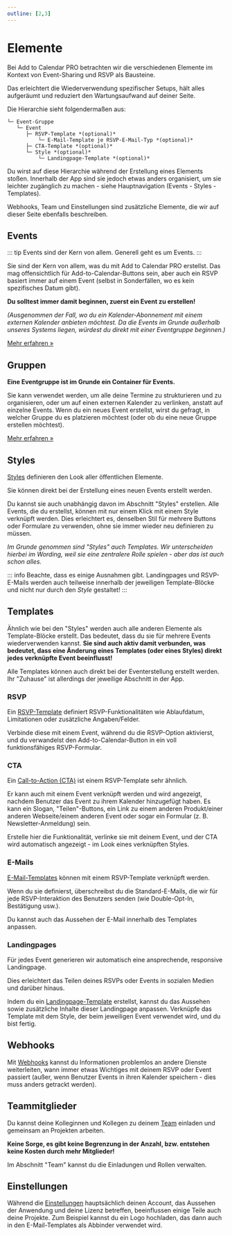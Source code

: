 ```yaml
---
outline: [2,3]
---
```


# Elemente

Bei Add to Calendar PRO betrachten wir die verschiedenen Elemente im Kontext von Event-Sharing und RSVP als Bausteine.

Das erleichtert die Wiederverwendung spezifischer Setups, hält alles aufgeräumt und reduziert den Wartungsaufwand auf deiner Seite.

Die Hierarchie sieht folgendermaßen aus:

```
└─ Event-Gruppe
   └─ Event
      ├─ RSVP-Template *(optional)*
          └─ E-Mail-Template je RSVP-E-Mail-Typ *(optional)*
      ├─ CTA-Template *(optional)*
      └─ Style *(optional)*
          └─ Landingpage-Template *(optional)*
```

Du wirst auf diese Hierarchie während der Erstellung eines Elements stoßen. Innerhalb der App sind sie jedoch etwas anders organisiert, um sie leichter zugänglich zu machen - siehe Hauptnavigation (Events - Styles - Templates).

Webhooks, Team und Einstellungen sind zusätzliche Elemente, die wir auf dieser Seite ebenfalls beschreiben.

## Events

::: tip Events sind der Kern von allem.
Generell geht es um Events.
:::

Sie sind der Kern von allem, was du mit Add to Calendar PRO erstellst. Das mag offensichtlich für Add-to-Calendar-Buttons sein, aber auch ein RSVP basiert immer auf einem Event (selbst in Sonderfällen, wo es kein spezifisches Datum gibt).

**Du solltest immer damit beginnen, zuerst ein Event zu erstellen!**

*(Ausgenommen der Fall, wo du ein Kalender-Abonnement mit einem externen Kalender anbieten möchtest. Da die Events im Grunde außerhalb unseres Systems liegen, würdest du direkt mit einer Eventgruppe beginnen.)*

[Mehr erfahren &raquo;](/de/application-manual/groups-and-events.html#events)

## Gruppen

**Eine Eventgruppe ist im Grunde ein Container für Events.**

Sie kann verwendet werden, um alle deine Termine zu strukturieren und zu organisieren, oder um auf einen externen Kalender zu verlinken, anstatt auf einzelne Events. Wenn du ein neues Event erstellst, wirst du gefragt, in welcher Gruppe du es platzieren möchtest (oder ob du eine neue Gruppe erstellen möchtest).

[Mehr erfahren &raquo;](/de/application-manual/groups-and-events.html#groups)

## Styles

[Styles](/de/application-manual/styles-and-templates.html#styles) definieren den Look aller öffentlichen Elemente.

Sie können direkt bei der Erstellung eines neuen Events erstellt werden.

Du kannst sie auch unabhängig davon im Abschnitt "Styles" erstellen.
Alle Events, die du erstellst, können mit nur einem Klick mit einem Style verknüpft werden. Dies erleichtert es, denselben Stil für mehrere Buttons oder Formulare zu verwenden, ohne sie immer wieder neu definieren zu müssen.

*Im Grunde genommen sind "Styles" auch Templates. Wir unterscheiden hierbei im Wording, weil sie eine zentralere Rolle spielen - aber das ist auch schon alles.*

::: info Beachte, dass es einige Ausnahmen gibt.
Landingpages und RSVP-E-Mails werden auch teilweise innerhalb der jeweiligen Template-Blöcke und nicht nur durch den *Style* gestaltet!
:::

## Templates

Ähnlich wie bei den "Styles" werden auch alle anderen Elemente als Template-Blöcke erstellt.
Das bedeutet, dass du sie für mehrere Events wiederverwenden kannst. **Sie sind auch aktiv damit verbunden, was bedeutet, dass eine Änderung eines Templates (oder eines Styles) direkt jedes verknüpfte Event beeinflusst!**

Alle Templates können auch direkt bei der Eventerstellung erstellt werden. Ihr "Zuhause" ist allerdings der jeweilige Abschnitt in der App.

### RSVP

Ein [RSVP-Template](/de/application-manual/styles-and-templates.html#rsvp) definiert RSVP-Funktionalitäten wie Ablaufdatum, Limitationen oder zusätzliche Angaben/Felder.

Verbinde diese mit einem Event, während du die RSVP-Option aktivierst, und du verwandelst den Add-to-Calendar-Button in ein voll funktionsfähiges RSVP-Formular.

### CTA

Ein [Call-to-Action (CTA)](/de/application-manual/styles-and-templates.html#cta) ist einem RSVP-Template sehr ähnlich.

Er kann auch mit einem Event verknüpft werden und wird angezeigt, nachdem Benutzer das Event zu ihrem Kalender hinzugefügt haben. Es kann ein Slogan, "Teilen"-Buttons, ein Link zu einem anderen Produkt/einer anderen Webseite/einem anderen Event oder sogar ein Formular (z. B. Newsletter-Anmeldung) sein.

Erstelle hier die Funktionalität, verlinke sie mit deinem Event, und der CTA wird automatisch angezeigt - im Look eines verknüpften Styles.

### E-Mails

[E-Mail-Templates](/de/application-manual/styles-and-templates.html#emails) können mit einem RSVP-Template verknüpft werden.

Wenn du sie definierst, überschreibst du die Standard-E-Mails, die wir für jede RSVP-Interaktion des Benutzers senden (wie Double-Opt-In, Bestätigung usw.).

Du kannst auch das Aussehen der E-Mail innerhalb des Templates anpassen.

### Landingpages

Für jedes Event generieren wir automatisch eine ansprechende, responsive Landingpage.

Dies erleichtert das Teilen deines RSVPs oder Events in sozialen Medien und darüber hinaus.

Indem du ein [Landingpage-Template](/de/application-manual/styles-and-templates.html#landingpages) erstellst, kannst du das Aussehen sowie zusätzliche Inhalte dieser Landingpage anpassen.
Verknüpfe das Template mit dem Style, der beim jeweiligen Event verwendet wird, und du bist fertig.

## Webhooks

Mit [Webhooks](/de/automation-integration/webhooks.html) kannst du Informationen problemlos an andere Dienste weiterleiten, wann immer etwas Wichtiges mit deinem RSVP oder Event passiert (außer, wenn Benutzer Events in ihren Kalender speichern - dies muss anders getrackt werden).

## Teammitglieder

Du kannst deine Kolleginnen und Kollegen zu deinem [Team](/de/application-manual/team.html) einladen und gemeinsam an Projekten arbeiten.

**Keine Sorge, es gibt keine Begrenzung in der Anzahl, bzw. entstehen keine Kosten durch mehr Mitglieder!**

Im Abschnitt "Team" kannst du die Einladungen und Rollen verwalten.

## Einstellungen

Während die [Einstellungen](/de/application-manual/settings.html) hauptsächlich deinen Account, das Aussehen der Anwendung und deine Lizenz betreffen, beeinflussen einige Teile auch deine Projekte. Zum Beispiel kannst du ein Logo hochladen, das dann auch in den E-Mail-Templates als Abbinder verwendet wird.
